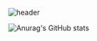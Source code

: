 ![header](https://capsule-render.vercel.app/api?type=waving&color=002c5f&height=135&animation=fadeIn&section=header&text=JitHub&fontColor=E5EDF2&fontSize=35&fontAlign=80&animation=blinking)

![Anurag's GitHub stats](https://github-readme-stats.vercel.app/api?username=JitHoon&theme=github_dark&show_icons=true)
